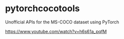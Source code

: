 # pytorchcocotools
Unofficial APIs for the MS-COCO dataset using PyTorch

https://www.youtube.com/watch?v=h6s61a_pqfM
